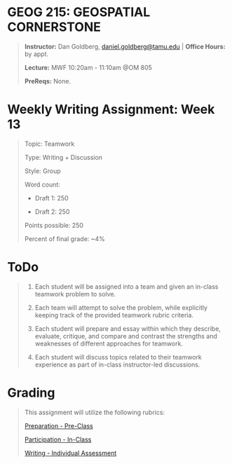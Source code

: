 # GEOG 215: GEOSPATIAL CORNERSTONE
>
>**Instructor:** Dan Goldberg, daniel.goldberg@tamu.edu | **Office Hours:** by appt.
>
>**Lecture:** MWF 10:20am - 11:10am @OM 805
>
>**PreReqs:** None.
> 

# Weekly Writing Assignment: Week 13
>Topic: Teamwork
>
>Type: Writing + Discussion
>
>Style: Group
>
>Word count:
>
> - Draft 1: 250
>
> - Draft 2: 250
>
>Points possible: 250
>
>Percent of final grade: ~4%
>


# ToDo
>
>1. Each student will be assigned into a team and given an in-class teamwork problem to solve.
>
>2. Each team will attempt to solve the problem, while explicitly keeping track of the provided teamwork rubric criteria.
>
>3. Each student will prepare and essay within which they describe, evaluate, critique, and compare and contrast the strengths and weaknesses of different approaches for teamwork.
>
>4. Each student will discuss topics related to their teamwork experience as part of in-class instructor-led discussions.

# Grading
>
> This assignment will utilize the following rubrics:
>
>[Preparation - Pre-Class](../rubrics/preparation.md)
>
>[Participation - In-Class](../rubrics/participation.md)
>
>[Writing - Individual Assessment](../rubrics/individualwriting.md)
>
